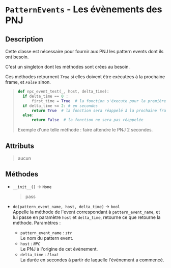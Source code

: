 # `PatternEvents` - Les évènements des PNJ

## Description

Cette classe est nécessaire pour fournir aux PNJ les pattern events dont ils ont besoin.

C'est un singleton dont les méthodes sont crées au besoin.

Ces méthodes retournent *`True`* si elles doivent être exécutées à la prochaine frame, et *`False`* sinon.

> ```python
> def npc_event_test(_, host, delta_time):
> 	if delta_time == 0 :
> 		first_time = True  # la fonction s'éxecute pour la première fois
> 	if delta_time <= 2: # en secondes
> 		return True  # la fonction sera réappelé à la prochaine frame
> 	else:
> 		return False  # la fonction ne sera pas réappelée
> ```
> Exemple d'une telle méthode : faire attendre le PNJ 2 secondes.

## Attributs
> aucun

## Méthodes
- `__init__()` &rarr; `None`
  > pass

- `do(pattern_event_name, host, delta_time)` &rarr; `bool` \
  Appelle la méthode de l'event correspondant à `pattern_event_name`, et lui passe en paramètre `host` et `delta_time`, retourne ce que retourne la méthode.
  Paramètres :
  * `pattern_event_name` : *`str`* \
  Le nom du pattern event.
  * `host` : *`NPC`* \
  Le PNJ à l'origine de cet évènement.
  * `delta_time` : *`float`* \
  La durée en secondes à partir de laquelle l'évènement a commencé.